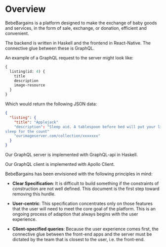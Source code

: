 # Overview

BebeBargains is a platform designed to make the exchange of baby goods and
services, in the form of sale, exchange, or donation, efficient and convenient.

The backend is written in Haskell and the frontend in React-Native. The
connective glue between these is GraphQL.

An example of a GraphQL request to the server might look like:

```graphql example
{
  listing(id: 4) {
    title
    description
    image-resource
  }
}
```

Which would return the following JSON data:

```json example
{
  "listing": {
    "title": "Applejack"
    "description": "Sleep aid. A tablespoon before bed will put your littl'n to
sleep for the count"
    "ourimageserver.com/collection/xxxxxxx"
  }
}
```

Our GraphQL server is implemented with GraphQL-api in Haskell.

Our GraphQL client is implemented with Apollo Client.

BebeBargains has been envisioned with the following principles in mind:

 * **Clear Specification**: It is difficult to build something if the
   constraints of construction are not well defined. This document is the first
   step toward removing this hurdle.

 * **User-centric**: This specification concentrates only on those features that
   the user will need to meet the core goal of the platform. This is an ongoing
   process of adaption that always begins with the user experience.

 * **Client-specified queries**: Because the user experience comes first, the
   connective glue between the front-end apps and the server must be dictated by
   the team that is closest to the user, i.e. the front-end.
